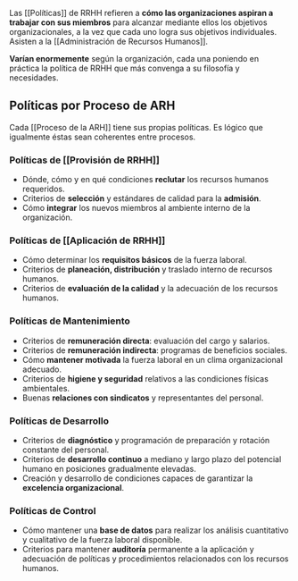 Las [[Políticas]] de RRHH refieren a **cómo las organizaciones aspiran a trabajar con sus miembros** para alcanzar mediante ellos los objetivos organizacionales, a la vez que cada uno logra sus objetivos individuales. Asisten a la [[Administración de Recursos Humanos]].

**Varían enormemente** según la organización, cada una poniendo en práctica la política de RRHH que más convenga a su filosofía y necesidades.

## Políticas por Proceso de ARH

Cada [[Proceso de la ARH]] tiene sus propias políticas. Es lógico que igualmente éstas sean coherentes entre procesos.

### Políticas de [[Provisión de RRHH]]

- Dónde, cómo y en qué condiciones **reclutar** los recursos humanos requeridos.
- Criterios de **selección** y estándares de calidad para la **admisión**.
- Cómo **integrar** los nuevos miembros al ambiente interno de la organización.

### Políticas de [[Aplicación de RRHH]]

- Cómo determinar los **requisitos básicos** de la fuerza laboral.
- Criterios de **planeación, distribución** y traslado interno de recursos humanos.
- Criterios de **evaluación de la calidad** y la adecuación de los recursos humanos.

### Políticas de Mantenimiento

- Criterios de **remuneración directa**: evaluación del cargo y salarios.
- Criterios de **remuneración indirecta**: programas de beneficios sociales.
- Cómo **mantener motivada** la fuerza laboral en un clima organizacional adecuado.
- Criterios de **higiene y seguridad** relativos a las condiciones físicas ambientales.
- Buenas **relaciones con sindicatos** y representantes del personal.

### Políticas de Desarrollo

- Criterios de **diagnóstico** y programación de preparación y rotación constante del personal.
- Criterios de **desarrollo continuo** a mediano y largo plazo del potencial humano en posiciones gradualmente elevadas.
- Creación y desarrollo de condiciones capaces de garantizar la **excelencia organizacional**.

### Políticas de Control

- Cómo mantener una **base de datos** para realizar los análisis cuantitativo y cualitativo de la fuerza laboral disponible.
- Criterios para mantener **auditoría** permanente a la aplicación y adecuación de políticas y procedimientos relacionados con los recursos humanos.